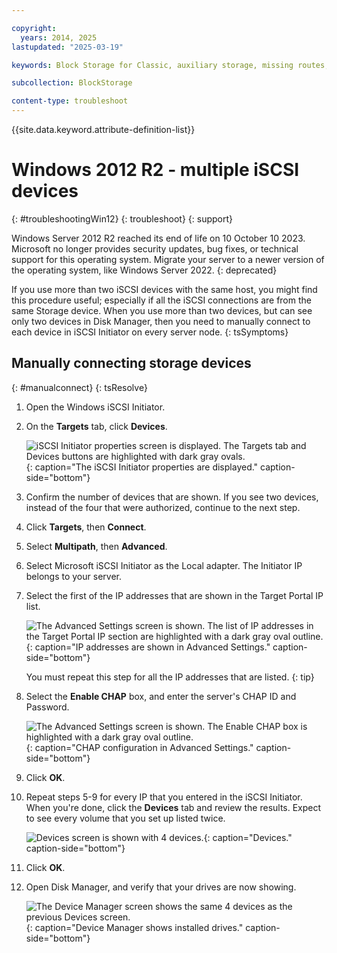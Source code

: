 ```yaml
---

copyright:
  years: 2014, 2025
lastupdated: "2025-03-19"

keywords: Block Storage for Classic, auxiliary storage, missing routes, mpio, multipath, windows, troubleshooting

subcollection: BlockStorage

content-type: troubleshoot
---
```

{{site.data.keyword.attribute-definition-list}}

# Windows 2012 R2 - multiple iSCSI devices
{: #troubleshootingWin12}
{: troubleshoot}
{: support}

Windows Server 2012 R2 reached its end of life on 10 October 10 2023. Microsoft no longer provides security updates, bug fixes, or technical support for this operating system. Migrate your server to a newer version of the operating system, like Windows Server 2022.
{: deprecated}

If you use more than two iSCSI devices with the same host, you might find this procedure useful; especially if all the iSCSI connections are from the same Storage device. When you use more than two devices, but can see only two devices in Disk Manager, then you need to manually connect to each device in iSCSI Initiator on every server node.
{: tsSymptoms}

## Manually connecting storage devices
{: #manualconnect}
{: tsResolve}

1. Open the Windows iSCSI Initiator.
2. On the **Targets** tab, click **Devices**.

   ![iSCSI Initiator properties screen is displayed. The Targets tab and Devices buttons are highlighted with dark gray ovals.](images/win12-ts1.svg){: caption="The iSCSI Initiator properties are displayed." caption-side="bottom"}
3. Confirm the number of devices that are shown. If you see two devices, instead of the four that were authorized, continue to the next step.
4. Click **Targets**, then **Connect**.
5. Select **Multipath**, then **Advanced**.
6. Select Microsoft iSCSI Initiator as the Local adapter. The Initiator IP belongs to your server.
7. Select the first of the IP addresses that are shown in the Target Portal IP list.

   ![The Advanced Settings screen is shown. The list of IP addresses in the Target Portal IP section are highlighted with a dark gray oval outline.](images/win12-ts3.svg){: caption="IP addresses are shown in Advanced Settings." caption-side="bottom"}

   You must repeat this step for all the IP addresses that are listed.
   {: tip}

8. Select the **Enable CHAP** box, and enter the server's CHAP ID and Password.

   ![The Advanced Settings screen is shown. The Enable CHAP box is highlighted with a dark gray oval outline.](images/win12-ts4.svg){: caption="CHAP configuration in Advanced Settings." caption-side="bottom"}
9. Click **OK**.
10. Repeat steps 5-9 for every IP that you entered in the iSCSI Initiator. When you're done, click the **Devices** tab and review the results. Expect to see every volume that you set up listed twice.

    ![Devices screen is shown with 4 devices.](images/win12-ts5.svg){: caption="Devices." caption-side="bottom"}
11. Click **OK**.
12. Open Disk Manager, and verify that your drives are now showing.

    ![The Device Manager screen shows the same 4 devices as the previous Devices screen.](images/win12-ts6.svg){: caption="Device Manager shows installed drives." caption-side="bottom"}
